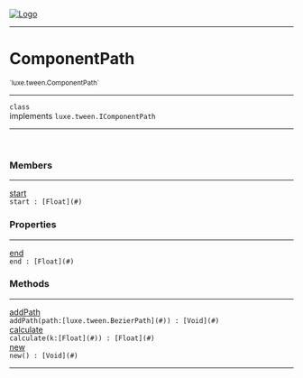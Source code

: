 
[![Logo](../../../images/logo.png)](../../../api/index.html)

---



<h1>ComponentPath</h1>
<small>`luxe.tween.ComponentPath`</small>



---

`class`<br/>implements <code><span>luxe.tween.IComponentPath</span></code>

---

&nbsp;
&nbsp;



<h3>Members</h3> <hr/><span class="member apipage">
                <a name="start"><a class="lift" href="#start">start</a></a><div class="clear"></div><code class="signature apipage">start : [Float](#)</code><br/></span>
            <span class="small_desc_flat"></span>



<h3>Properties</h3> <hr/><span class="member apipage">
                <a name="end"><a class="lift" href="#end">end</a></a> <div class="clear"></div><code class="signature apipage">end : [Float](#)</code><br/></span>
            <span class="small_desc_flat"></span>



<h3>Methods</h3> <hr/><span class="method apipage">
            <a name="addPath"><a class="lift" href="#addPath">addPath</a></a> <div class="clear"></div><code class="signature apipage">addPath(path:[luxe.tween.BezierPath](#)<span></span>) : [Void](#)</code><br/><span class="small_desc_flat"></span>
        </span>
    <span class="method apipage">
            <a name="calculate"><a class="lift" href="#calculate">calculate</a></a> <div class="clear"></div><code class="signature apipage">calculate(k:[Float](#)<span></span>) : [Float](#)</code><br/><span class="small_desc_flat"></span>
        </span>
    <span class="method apipage">
            <a name="new"><a class="lift" href="#new">new</a></a> <div class="clear"></div><code class="signature apipage">new() : [Void](#)</code><br/><span class="small_desc_flat"></span>
        </span>
    





---

&nbsp;
&nbsp;
&nbsp;
&nbsp;